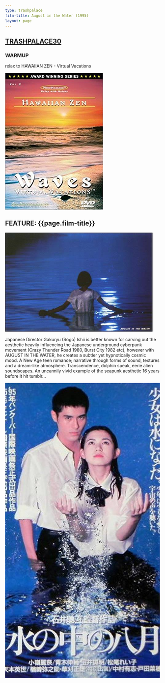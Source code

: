 ```yaml
---
type: trashpalace
film-title: August in the Water (1995)
layout: page
---
```


## [TRASHPALACE30]({{page.url}})

### WARMUP
 relax to HAWAIIAN ZEN - Virtual Vacations

![warmupfilm](/images/trashpalace/TP30-warmup0.jpg)

## FEATURE: {{page.film-title}}

![poster](/images/trashpalace/TP30-0.jpg)

Japanese Director Gakuryu (Sogo) Ishii is better known for carving out the aesthetic heavily influencing the Japanese underground cyberpunk movement (Crazy Thunder Road 1980, Burst City 1982 etc), however with AUGUST IN THE WATER, he creates a subtler yet hypnotically cosmic mood. A New Age teen romance; narrative through forms of sound, textures and a dream-like atmosphere. Transcendence, dolphin speak, eerie alien soundscapes. An uncannily vivid example of the seapunk aesthetic 16 years before it hit tumblr...

![poster](/images/trashpalace/TP30-1.jpg)




